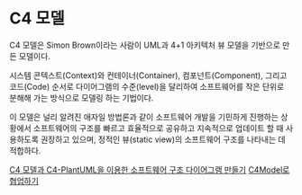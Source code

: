 # C4 모델

C4 모델은 Simon Brown이라는 사람이 UML과 4+1 아키텍처 뷰 모델을 기반으로 만든 모델이다.

시스템 콘텍스트(Context)와 컨테이너(Container), 컴포넌트(Component), 그리고 코드(Code) 순서로 다이어그램의 수준(level)을 달리하여 소프트웨어를 작은 단위로 분해해 가는 방식으로 모델링 하는 기법이다.

이 모델은 널리 알려진 애자일 방법론과 같이 소프트웨어 개발을 기민하게 진행하는 상황에서 소프트웨어의 구조를 빠르고 효율적으로 공유하고 지속적으로 업데이트 할 때 사용하도록 권장하고 있으며, 정적인 뷰(static view)의 소프트웨어 구조를 나타내는 데 적합하다.

[C4 모델과 C4-PlantUML을 이용한 소프트웨어 구조 다이어그램 만들기](https://engineering.linecorp.com/ko/blog/diagramming-c4-model-c4-plantuml#C4%EB%AA%A8%EB%8D%B8)
[C4Model로 협업하기](https://doublem.org/c4model-story/)
